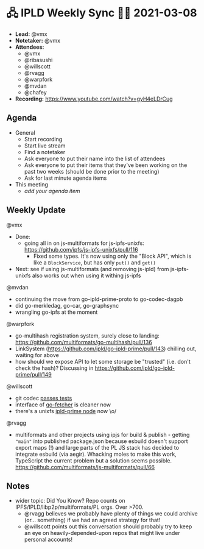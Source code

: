 # 🖧 IPLD Weekly Sync 🙌🏽 2021-03-08

- **Lead:** @vmx
- **Notetaker:** @vmx
- **Attendees:**
  - @vmx
  - @ribasushi
  - @willscott
  - @rvagg 
  - @warpfork 
  - @mvdan 
  - @chafey
- **Recording:** https://www.youtube.com/watch?v=gyH4eLDrCug


## Agenda

- General
  - Start recording
  - Start live stream
  - Find a notetaker
  - Ask everyone to put their name into the list of attendees
  - Ask everyone to put their items that they've been working on the past two weeks (should be done prior to the meeting)
  - Ask for last minute agenda items
- This meeting
  - _add your agenda item_



## Weekly Update

@vmx
 - Done:
   - going all in on js-multiformats for js-ipfs-unixfs: https://github.com/ipfs/js-ipfs-unixfs/pull/116
     - Fixed some types. It's now using only the "Block API", which is like a `BlockService`, but has only `put()` and `get()`
 - Next: see if using js-multiformats (and removing js-ipld) from js-ipfs-unixfs also works out when using it withing js-ipfs

@mvdan
 - continuing the move from go-ipld-prime-proto to go-codec-dagpb
 - did go-merkledag, go-car, go-graphsync
 - wrangling go-ipfs at the moment

@warpfork
- go-multihash registration system, surely close to landing: https://github.com/multiformats/go-multihash/pull/136
- LinkSystem (https://github.com/ipld/go-ipld-prime/pull/143) chilling out, waiting for above
- how should we expose API to let some storage be "trusted" (i.e. don't check the hash)?  Discussing in https://github.com/ipld/go-ipld-prime/pull/149

@willscott 
- git codec [passes tests](https://github.com/ipfs/go-ipld-git/pull/46)
- interface of [go-fetcher](https://github.com/ipfs/go-fetcher/blob/main/fetcher.go) is cleaner now
- there's a unixfs [ipld-prime node](https://github.com/ipfs/go-unixfsnode) now \o/

@rvagg
- multiformats and other projects using ipjs for build & publish - getting `"main"` into published package.json because esbuild doesn't support export maps (!) and large parts of the PL JS stack has decided to integrate esbuild (via aegir). Whacking moles to make this work, TypeScript the current problem but a solution seems possible. https://github.com/multiformats/js-multiformats/pull/66

## Notes

<!-- After each call, the notetaker submits a PR to https://github.com/ipld/team-mgmt to store the notes on the meeting-notes folder -->

- wider topic: Did You Know?  Repo counts on IPFS/IPLD/libp2p/multiformats/PL orgs.  Over >700.
	- @rvagg believes we probably have plenty of things we could archive (or... something) if we had an agreed strategy for that!
	- @willscott points out this conversation should probably try to keep an eye on heavily-depended-upon repos that might live under personal accounts!
	
